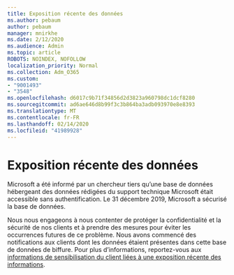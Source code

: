 ```yaml
---
title: Exposition récente des données
ms.author: pebaum
author: pebaum
manager: mnirkhe
ms.date: 2/12/2020
ms.audience: Admin
ms.topic: article
ROBOTS: NOINDEX, NOFOLLOW
localization_priority: Normal
ms.collection: Adm_O365
ms.custom:
- "9001493"
- "3548"
ms.openlocfilehash: d6017c9b71f34856d2d3823a960798dc1dcf8280
ms.sourcegitcommit: ad6ae646d8b99f3c3b864ba3adb093970e8e8393
ms.translationtype: MT
ms.contentlocale: fr-FR
ms.lasthandoff: 02/14/2020
ms.locfileid: "41989928"
---
```

# <a name="recent-data-exposure"></a>Exposition récente des données

Microsoft a été informé par un chercheur tiers qu’une base de données hébergeant des données rédigées du support technique Microsoft était accessible sans authentification. Le 31 décembre 2019, Microsoft a sécurisé la base de données.

Nous nous engageons à nous contenter de protéger la confidentialité et la sécurité de nos clients et à prendre des mesures pour éviter les occurrences futures de ce problème. Nous avons commencé des notifications aux clients dont les données étaient présentes dans cette base de données de biffure. Pour plus d’informations, reportez-vous aux [informations de sensibilisation du client liées à une exposition récente des informations](https://aka.ms/privacyinfo).
